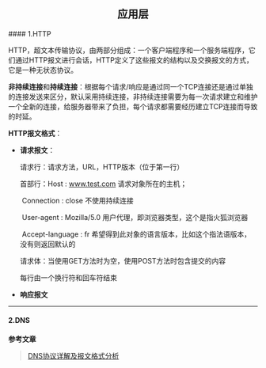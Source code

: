 <h2 align="center">应用层</h2>
#### 1.HTTP

HTTP，超文本传输协议，由两部分组成：一个客户端程序和一个服务端程序，它们通过HTTP报文进行会话，HTTP定义了这些报文的结构以及交换报文的方式，它是一种无状态协议。

**非持续连接**和**持续连接**：根据每个请求/响应是通过同一个TCP连接还是通过单独的连接发送来区分，默认采用持续连接，非持续连接需要为每一次请求建立和维护一个全新的连接，给服务器带来了负担，每个请求都需要经历建立TCP连接而导致的时延。

**HTTP报文格式**：

- **请求报文**：

  请求行：请求方法，URL，HTTP版本（位于第一行）

  首部行：Host : www.test.com		请求对象所在的主机；

  ​				Connection : close			不使用持续连接

  ​				User-agent : Mozilla/5.0	用户代理，即浏览器类型，这个是指火狐浏览器

  ​				Accept-language : fr			希望得到此对象的语言版本，比如这个指法语版本，没有则返回默认的

  请求体：当使用GET方法时为空，使用POST方法时包含提交的内容

  每行由一个换行符和回车符结束

- **响应报文**

  

***

#### 2.DNS

**参考文章**

> [DNS协议详解及报文格式分析](<https://blog.csdn.net/tianxuhong/article/details/74922454>)


